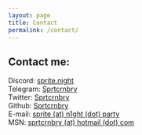```yaml
---
layout: page
title: Contact
permalink: /contact/
---
```


## Contact me:
Discord: [sprite.night](https://discord.com/users/302644264876113920)  
Telegram: [Sprtcrnbry](https://t.me/Sprtcrnbry)  
Twitter: [Sprtcrnbry](https://twitter.com/Sprtcrnbry)  
Github: [Sprtcrnbry](https://github.com/Sprtcrnbry)  
E-mail: [sprite (at) n1ght (dot) party](mailto:sprite@gn1ght.party)  
MSN: [sprtcrnbry (at) hotmail (dot) com](https://escargot.chat)
